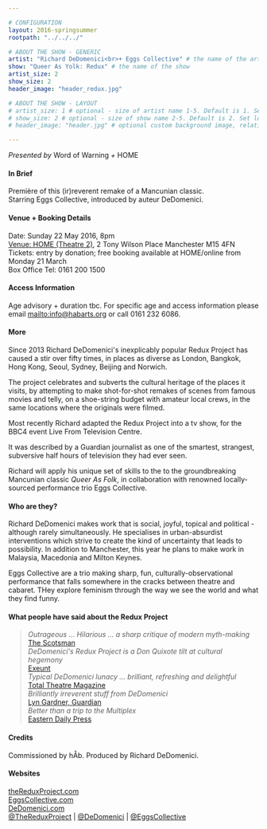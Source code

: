 ```yaml
---

# CONFIGURATION
layout: 2016-springsummer
rootpath: "../../../"

# ABOUT THE SHOW - GENERIC
artist: "Richard DeDomenici<br>+ Eggs Collective" # the name of the artist or company
show: "Queer As Yolk: Redux" # the name of the show
artist_size: 2
show_size: 2
header_image: "header_redux.jpg"

# ABOUT THE SHOW - LAYOUT
# artist_size: 1 # optional - size of artist name 1-5. Default is 1. Set longer names to lower values
# show_size: 2 # optional - size of show name 2-5. Default is 2. Set longer names to lower values
# header_image: "header.jpg" # optional custom background image, relative to current page

---
```

*Presented by* Word of Warning *+* HOME      
           
#### In Brief     
Première of this (ir)reverent remake of a Mancunian classic.<br>Starring Eggs Collective, introduced by auteur DeDomenici.        
         
#### Venue + Booking Details       
Date: Sunday 22 May 2016, 8pm              
<a href="http://homemcr.org/visit" target="_blank">Venue: HOME (Theatre 2)</a>, 2 Tony Wilson Place Manchester M15 4FN          
Tickets: entry by donation; free booking available at HOME/online from Monday 21 March            
Box Office Tel: 0161 200 1500             
              
#### Access Information      
Age advisory + duration tbc. For specific age and access information please email <mailto:info@habarts.org> or call 0161 232 6086.    

#### More
Since 2013 Richard DeDomenici's inexplicably popular Redux Project has caused a stir over fifty times, in places as diverse as London, Bangkok, Hong Kong, Seoul, Sydney, Beijing and Norwich.    
 
The project celebrates and subverts the cultural heritage of the places it visits, by attempting to make shot-for-shot remakes of scenes from famous movies and telly, on a shoe-string budget with amateur local crews, in the same locations where the originals were filmed.    
 
Most recently Richard adapted the Redux Project into a tv show, for the BBC4 event Live From Television Centre.    

It was described by a Guardian journalist as one of the smartest, strangest, subversive half hours of television they had ever seen.    

Richard will apply his unique set of skills to the to the groundbreaking Mancunian classic *Queer As Folk*, in collaboration with renowned locally-sourced performance trio Eggs Collective.    

#### Who are they?    
Richard DeDomenici makes work that is social, joyful, topical and political - although rarely simultaneously.  He specialises in urban-absurdist interventions which strive to create the kind of uncertainty that leads to possibility.  In addition to Manchester, this year he plans to make work in Malaysia, Macedonia and Milton Keynes.    

Eggs Collective are a trio making sharp, fun, culturally-observational performance that falls somewhere in the cracks between theatre and cabaret. THey explore feminism through the way we see the world and what they find funny.     

#### What people have said about the Redux Project        
>*Outrageous ... Hilarious ... a sharp critique of modern myth-making*<br><a href="http://URL" target="_blank">The Scotsman</a>    
>*DeDomenici's Redux Project is a Don Quixote tilt at cultural hegemony*<br><a href="http://URL" target="_blank">Exeunt</a>   
>*Typical DeDomenici lunacy ... brilliant, refreshing and delightful*<br><a href="http://URL" target="_blank">Total Theatre Magazine</a>   
>*Brilliantly irreverent stuff from DeDomenici*<br><a href="http://URL" target="_blank">Lyn Gardner, Guardian</a>   
>*Better than a trip to the Multiplex*<br><a href="http://URL" target="_blank">Eastern Daily Press</a>    
  
#### Credits         
Commissioned by hÅb. Produced by Richard DeDomenici.        
          
#### Websites       
<a href="http://dedomenici.com/redux" target="_blank">theReduxProject.com</a><br><a href="http://www.EggsCollective.com" target="_blank">EggsCollective.com</a><br><a href="http://dedomenici.com" target="_blank">DeDomenici.com</a><br><a href="http://twitter.com/TheReduxProject" target="_blank">@TheReduxProject</a> | <a href="http://twitter.com/DeDomenici" target="_blank">@DeDomenici</a> | <a href="http://twitter.com/EggsCollective" target="_blank">@EggsCollective</a>
